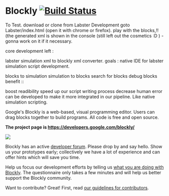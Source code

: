 # Blockly [![Build Status]( https://travis-ci.org/google/blockly.svg?branch=master)](https://travis-ci.org/google/blockly)

To Test. download or clone from Labster Development goto Labster/index.html (open it with chrome or firefox). play with the blocks,!! (the generated xml is shown in the console (still left out the cosmetics :D ) - gonna work on it if it necessary.

core development left :

labster simulation xml to blockly xml converter.
goals : native IDE for labster simulation script development.

blocks to simulation
simulation to blocks
search for blocks
debug blocks
benefit ::

boost readibility
speed up our script writing process
decrease human error
can be developed to make it more integrated in our pipeline. Like native simulation scripting.



Google's Blockly is a web-based, visual programming editor.  Users can drag
blocks together to build programs.  All code is free and open source.

**The project page is https://developers.google.com/blockly/**

![](https://developers.google.com/blockly/images/sample.png)

Blockly has an active [developer forum](https://groups.google.com/forum/#!forum/blockly). Please drop by and say hello. Show us your prototypes early; collectively we have a lot of experience and can offer hints which will save you time.

Help us focus our development efforts by telling us [what you are doing with
Blockly](https://goo.gl/forms/kZTsO9wGLmpoPXC02). The questionnaire only takes
a few minutes and will help us better support the Blockly community.

Want to contribute? Great! First, read [our guidelines for contributors](https://developers.google.com/blockly/guides/modify/contributing).
